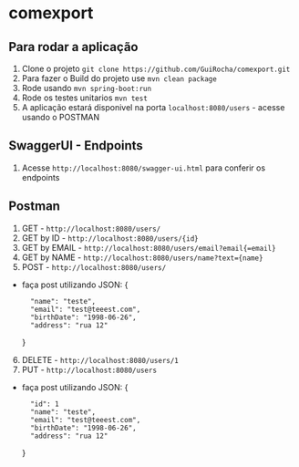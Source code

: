 # comexport

## Para rodar a aplicação

1. Clone o projeto `git clone https://github.com/GuiRocha/comexport.git`
2. Para fazer o Build do projeto use `mvn clean package`
3. Rode usando `mvn spring-boot:run`
4. Rode os testes unitarios `mvn test`
5. A aplicação estará disponivel na porta `localhost:8080/users` - acesse usando o POSTMAN

## SwaggerUI - Endpoints

1. Acesse `http://localhost:8080/swagger-ui.html` para conferir os endpoints

## Postman

1. GET - `http://localhost:8080/users/`
2. GET by ID - `http://localhost:8080/users/{id}`
3. GET by EMAIL - `http://localhost:8080/users/email?email{=email}`
4. GET by NAME - `http://localhost:8080/users/name?text={name}`
5. POST - `http://localhost:8080/users/`
- faça post utilizando JSON:
    {
    
        "name": "teste",
        "email": "test@teeest.com",
        "birthDate": "1998-06-26",
        "address": "rua 12"
        
    }
    
6. DELETE - `http://localhost:8080/users/1`
7. PUT - `http://localhost:8080/users`
- faça post utilizando JSON:
    {
    
        "id": 1
        "name": "teste",
        "email": "test@teeest.com",
        "birthDate": "1998-06-26",
        "address": "rua 12"
        
    }
    
